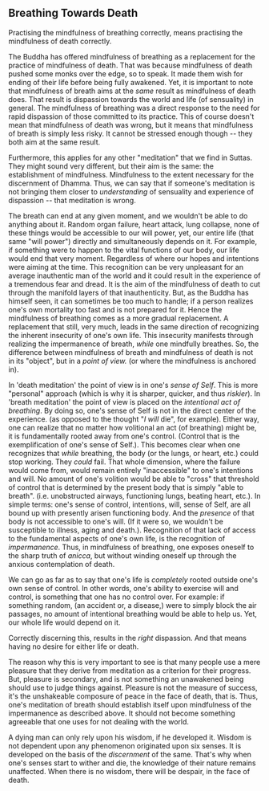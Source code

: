 Breathing Towards Death
-----------------------

Practising the mindfulness of breathing correctly, means practising the
mindfulness of death correctly.

The Buddha has offered mindfulness of breathing as a replacement for the
practice of mindfulness of death. That was because mindfulness of death
pushed some monks over the edge, so to speak. It made them wish for
ending of their life before being fully awakened. Yet, it is important
to note that mindfulness of breath aims at the *same* result as
mindfulness of death does. That result is dispassion towards the world
and life (of sensuality) in general. The mindfulness of breathing was a
direct response to the need for rapid dispassion of those committed to
its practice. This of course doesn't mean that mindfulness of death was
wrong, but it means that mindfulness of breath is simply less risky. It
cannot be stressed enough though -- they both aim at the same result.

Furthermore, this applies for any other "meditation" that we find in
Suttas. They might sound very different, but their aim is the same: the
establishment of mindfulness. Mindfulness to the extent necessary for
the discernment of Dhamma. Thus, we can say that if someone's meditation
is not bringing them closer to *understanding* of sensuality and
experience of dispassion -- that meditation is wrong.

The breath can end at any given moment, and we wouldn't be able to do
anything about it. Random organ failure, heart attack, lung collapse,
none of these things would be accessible to our will power, yet, our
entire life (that same "will power") directly and simultaneously depends
on it. For example, if something were to happen to the vital functions
of our body, our life would end that very moment. Regardless of where
our hopes and intentions were aiming at the time. This recognition can
be very unpleasant for an average inauthentic man of the world and it
could result in the experience of a tremendous fear and dread. It is the
aim of the mindfulness of death to cut through the manifold layers of
that inauthenticity. But, as the Buddha has himself seen, it can
sometimes be too much to handle; if a person realizes one's own
mortality too fast and is not prepared for it. Hence the mindfulness of
breathing comes as a more gradual replacement. A replacement that still,
very much, leads in the same direction of recognizing the inherent
insecurity of one's own life. This insecurity manifests through
realizing the impermanence of breath, *while* one mindfully breathes.
So, the difference between mindfulness of breath and mindfulness of
death is not in its "object", but in a *point of view.* (or where the
mindfulness is anchored in).

In 'death meditation' the point of view is in one's *sense of Self*.
This is more "personal" approach (which is why it is sharper, quicker,
and thus *riskier*). In 'breath meditation' the point of view is placed
on the *intentional act of breathing*. By doing so, one's sense of Self
is not in the direct center of the experience. (as opposed to the
thought "*I* *will* die", for example). Either way, one can realize that
no matter how volitional an act (of breathing) might be, it is
fundamentally rooted away from one's control. (Control that is the
exemplification of one's sense of Self.). This becomes clear when one
recognizes that *while* breathing, the body (or the lungs, or heart,
etc.) could stop working. They *could* fail. That whole dimension, where
the failure would come from, would remain entirely "inaccessible" to
one's intentions and will. No amount of one's volition would be able to
"cross" that threshold of control that is determined by the present body
that is simply "able to breath". (i.e. unobstructed airways, functioning
lungs, beating heart, etc.). In simple terms: one's sense of control,
intentions, will, sense of Self, are all bound up with presently arisen
functioning body. And the *presence* of that body is not accessible to
one's will. (If it were so, we wouldn't be susceptible to illness, aging
and death.). Recognition of that lack of access to the fundamental
aspects of one's own life, is the recognition of *impermanence*. Thus,
in mindfulness of breathing, one exposes oneself to the sharp truth of
*anicca*, but without winding oneself up through the anxious
contemplation of death.

We can go as far as to say that one's life is *completely* rooted
outside one's own sense of control. In other words, one's ability to
exercise will and control, is something that one has no control over.
For example: if something random, (an accident or, a disease,) were to
simply block the air passages, no amount of intentional breathing would
be able to help us. Yet, our whole life would depend on it.

Correctly discerning this, results in the *right* dispassion. And that
means having no desire for either life or death.

The reason why this is very important to see is that many people use a
mere pleasure that they derive from meditation as a criterion for their
progress. But, pleasure is secondary, and is not something an unawakened
being should use to judge things against. Pleasure is not the measure of
success, it's the unshakeable composure of peace in the face of death,
that is. Thus, one's meditation of breath should establish itself upon
mindfulness of the impermanence as described above. It should not become
something agreeable that one uses for not dealing with the world.

A dying man can only rely upon his wisdom, if he developed it. Wisdom is
not dependent upon any phenomenon originated upon six senses. It is
developed on the basis of the *discernment* of the same. That's why when
one's senses start to wither and die, the knowledge of their nature
remains unaffected. When there is no wisdom, there will be despair, in
the face of death.
